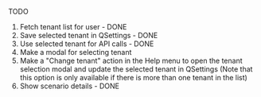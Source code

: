 TODO

1. Fetch tenant list for user - DONE
2. Save selected tenant in QSettings - DONE
3. Use selected tenant for API calls - DONE
4. Make a modal for selecting tenant
5. Make a "Change tenant" action in the Help menu
   to open the tenant selection modal and update
   the selected tenant in QSettings
   (Note that this option is only available if
   there is more than one tenant in the list)
6. Show scenario details - DONE
